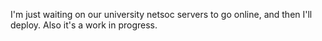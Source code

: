 I'm just waiting on our university netsoc servers to go online, and then I'll deploy. Also it's a work in progress.